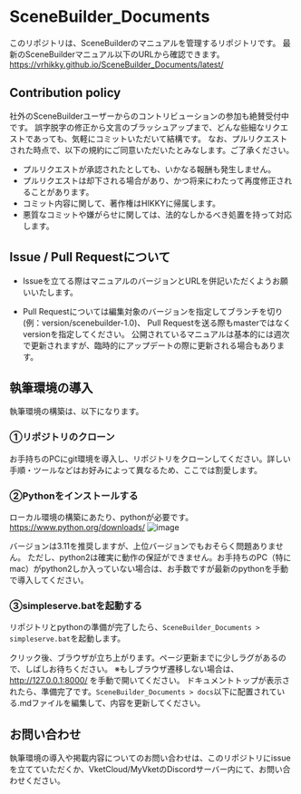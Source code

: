 # SceneBuilder_Documents
このリポジトリは、SceneBuilderのマニュアルを管理するリポジトリです。 最新のSceneBuilderマニュアル以下のURLから確認できます。 https://vrhikky.github.io/SceneBuilder_Documents/latest/

## Contribution policy
社外のSceneBuilderユーザーからのコントリビューションの参加も絶賛受付中です。
誤字脱字の修正から文言のブラッシュアップまで、どんな些細なリクエストであっても、気軽にコミットいただいて結構です。
なお、プルリクエストされた時点で、以下の規約にご同意いただいたとみなします。ご了承ください。

- プルリクエストが承認されたとしても、いかなる報酬も発生しません。
- プルリクエストは却下される場合があり、かつ将来にわたって再度修正されることがあります。
- コミット内容に関して、著作権はHIKKYに帰属します。
- 悪質なコミットや嫌がらせに関しては、法的なしかるべき処置を持って対応します。

## Issue / Pull Requestについて

- Issueを立てる際はマニュアルのバージョンとURLを併記いただくようお願いいたします。

- Pull Requestについては編集対象のバージョンを指定してブランチを切り (例：version/scenebuilder-1.0)、 Pull Requestを送る際もmasterではなくversionを指定してください。
公開されているマニュアルは基本的には週次で更新されますが、臨時的にアップデートの際に更新される場合もあります。

## 執筆環境の導入
執筆環境の構築は、以下になります。

### ①リポジトリのクローン
お手持ちのPCにgit環境を導入し、リポジトリをクローンしてください。詳しい手順・ツールなどはお好みによって異なるため、ここでは割愛します。

### ②Pythonをインストールする
ローカル環境の構築にあたり、pythonが必要です。https://www.python.org/downloads/
![image](https://github.com/VRHIKKY/VketCloudSDK_Documents/assets/50200315/d1ee286c-f0c6-4db6-a065-f3d350872ce4)

バージョンは3.11を推奨しますが、上位バージョンでもおそらく問題ありません。
ただし、python2は確実に動作の保証ができません。お手持ちのPC（特にmac）がpython2しか入っていない場合は、お手数ですが最新のpythonを手動で導入してください。

### ③simpleserve.batを起動する
リポジトリとpythonの準備が完了したら、`SceneBuilder_Documents > simpleserve.bat`を起動します。

クリック後、ブラウザが立ち上がります。ページ更新までに少しラグがあるので、しばしお待ちください。
※もしブラウザ遷移しない場合は、 http://127.0.0.1:8000/ を手動で開いてください。
ドキュメントトップが表示されたら、準備完了です。`SceneBuilder_Documents > docs`以下に配置されている.mdファイルを編集して、内容を更新してください。

## お問い合わせ
執筆環境の導入や掲載内容についてのお問い合わせは、このリポジトリにissueを立てていただくか、VketCloud/MyVketのDiscordサーバー内にて、お問い合わせください。
